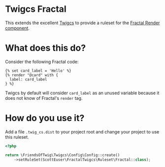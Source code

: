 # Twigcs Fractal

This extends the excellent 
[Twigcs](https://github.com/friendsoftwig/twigcs) to provide 
a ruleset for the 
[Fractal Render component](https://fractal.build/guide/components/including-sub-components.html#providing-context-data-to-sub-components).

# What does this do?

Consider the following Fractal code:
```twig
{% set card_label = 'Hello' %}
{% render "@card" with {
  label: card_label
} %}
```

Twigcs by default will consider `card_label` as an unused
variable because it does not know of Fractal's `render` tag.

# How do you use it?

Add a file `.twig_cs.dist` to your project root and change your
project to use this ruleset.
```php
<?php

return \FriendsOfTwig\Twigcs\Config\Config::create()
    ->setRuleSet(ScottEuser\FractalTwigcs\Ruleset\Fractal::class);
```
